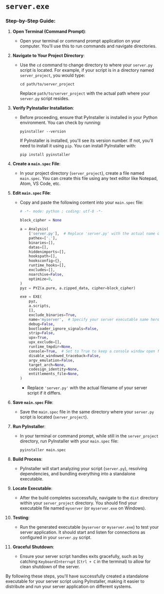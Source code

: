 # `server.exe`

### Step-by-Step Guide:

1. **Open Terminal (Command Prompt)**:

   - Open your terminal or command prompt application on your computer. You'll use this to run commands and navigate directories.

2. **Navigate to Your Project Directory**:

   - Use the `cd` command to change directory to where your `server.py` script is located. For example, if your script is in a directory named `server_project`, you would type:
     ```
     cd path/to/server_project
     ```
     Replace `path/to/server_project` with the actual path where your `server.py` script resides.

3. **Verify PyInstaller Installation**:

   - Before proceeding, ensure that PyInstaller is installed in your Python environment. You can check by running:
     ```
     pyinstaller --version
     ```
     If PyInstaller is installed, you'll see its version number. If not, you'll need to install it using `pip`. You can install PyInstaller with:
     ```
     pip install pyinstaller
     ```

4. **Create a `main.spec` File**:

   - In your project directory (`server_project`), create a file named `main.spec`. You can create this file using any text editor like Notepad, Atom, VS Code, etc.

5. **Edit `main.spec` File**:

   - Copy and paste the following content into your `main.spec` file:
     ```python
     # -*- mode: python ; coding: utf-8 -*-

     block_cipher = None

     a = Analysis(
         ['server.py'],  # Replace 'server.py' with the actual name of your server script
         pathex=['.'],
         binaries=[],
         datas=[],
         hiddenimports=[],
         hookspath=[],
         hooksconfig={},
         runtime_hooks=[],
         excludes=[],
         noarchive=False,
         optimize=0,
     )
     pyz = PYZ(a.pure, a.zipped_data, cipher=block_cipher)

     exe = EXE(
         pyz,
         a.scripts,
         [],
         exclude_binaries=True,
         name='myserver',  # Specify your server executable name here
         debug=False,
         bootloader_ignore_signals=False,
         strip=False,
         upx=True,
         upx_exclude=[],
         runtime_tmpdir=None,
         console=True,  # Set to True to keep a console window open for server logging
         disable_windowed_traceback=False,
         argv_emulation=False,
         target_arch=None,
         codesign_identity=None,
         entitlements_file=None,
     )
     ```
     - Replace `'server.py'` with the actual filename of your server script if it differs.

6. **Save `main.spec` File**:

   - Save the `main.spec` file in the same directory where your `server.py` script is located (`server_project`).

7. **Run PyInstaller**:

   - In your terminal or command prompt, while still in the `server_project` directory, run PyInstaller with your `main.spec` file:
     ```
     pyinstaller main.spec
     ```

8. **Build Process**:

   - PyInstaller will start analyzing your script (`server.py`), resolving dependencies, and bundling everything into a standalone executable.

9. **Locate Executable**:

   - After the build completes successfully, navigate to the `dist` directory within your `server_project` directory. You should find your executable file named `myserver` (or `myserver.exe` on Windows).

10. **Testing**:

    - Run the generated executable (`myserver` or `myserver.exe`) to test your server application. It should start and listen for connections as configured in your `server.py` script.

11. **Graceful Shutdown**:

    - Ensure your server script handles exits gracefully, such as by catching `KeyboardInterrupt` (`Ctrl + C` in the terminal) to allow for clean shutdown of the server.

By following these steps, you'll have successfully created a standalone executable for your server script using PyInstaller, making it easier to distribute and run your server application on different systems.
